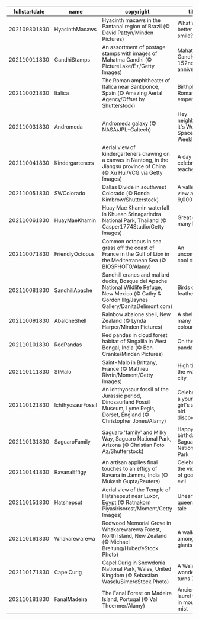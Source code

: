 |fullstartdate|name|copyright|title|image|
|--|--|--|--|--|
202109301830|HyacinthMacaws|Hyacinth macaws in the Pantanal region of Brazil (© David Pattyn/Minden Pictures)|What's better than a smile?|![](/en-IN/2021/10/202109301830HyacinthMacaws.jpg)|
202110011830|GandhiStamps|An assortment of postage stamps with images of Mahatma Gandhi (© PictureLake/E+/Getty Images)|Mahatma Gandhi’s 152nd birth anniversary|![](/en-IN/2021/10/202110011830GandhiStamps.jpg)|
202110021830|Italica|The Roman amphitheater of Itálica near Santiponce, Spain (© Amazing Aerial Agency/Offset by Shutterstock)|Birthplace of Roman emperors|![](/en-IN/2021/10/202110021830Italica.jpg)|
202110031830|Andromeda|Andromeda galaxy (© NASA/JPL-Caltech)|Hey neighbour, it's World Space Week!|![](/en-IN/2021/10/202110031830Andromeda.jpg)|
202110041830|Kindergarteners|Aerial view of kindergarteners drawing on a canvas in Nantong, in the Jiangsu province of China (© Xu Hui/VCG via Getty Images)|A day to celebrate teachers|![](/en-IN/2021/10/202110041830Kindergarteners.jpg)|
202110051830|SWColorado|Dallas Divide in southwest Colorado (© Ronda Kimbrow/Shutterstock)|A valley view at 9,000 feet|![](/en-IN/2021/10/202110051830SWColorado.jpg)|
202110061830|HuayMaeKhamin|Huay Mae Khamin waterfall in Khuean Srinagarindra National Park, Thailand (© Casper1774Studio/Getty Images)|Great on so many levels|![](/en-IN/2021/10/202110061830HuayMaeKhamin.jpg)|
202110071830|FriendlyOctopus|Common octopus in sea grass off the coast of France in the Gulf of Lion in the Mediterranean Sea (© BIOSPHOTO/Alamy)|An uncommonly cool critter|![](/en-IN/2021/10/202110071830FriendlyOctopus.jpg)|
202110081830|SandhillApache|Sandhill cranes and mallard ducks, Bosque del Apache National Wildlife Refuge, New Mexico (© Cathy & Gordon Illg/Jaynes Gallery/DanitaDelimont.com)|Birds of a feather|![](/en-IN/2021/10/202110081830SandhillApache.jpg)|
202110091830|AbaloneShell|Rainbow abalone shell, New Zealand (© Lynda Harper/Minden Pictures)|A shell of many colours|![](/en-IN/2021/10/202110091830AbaloneShell.jpg)|
202110101830|RedPandas|Red pandas in cloud forest habitat of Singalila in West Bengal, India (© Ben Cranke/Minden Pictures)|On the red panda trail|![](/en-IN/2021/10/202110101830RedPandas.jpg)|
202110111830|StMalo|Saint-Malo in Brittany, France (© Mathieu Rivrin/Moment/Getty Images)|High tide at the walled city|![](/en-IN/2021/10/202110111830StMalo.jpg)|
202110121830|IchthyosaurFossil|An ichthyosaur fossil of the Jurassic period, Dinosaurland Fossil Museum, Lyme Regis, Dorset, England (© Christopher Jones/Alamy)|Celebrating a young girl's age-old discovery|![](/en-IN/2021/10/202110121830IchthyosaurFossil.jpg)|
202110131830|SaguaroFamily|Saguaro 'family' and Milky Way, Saguaro National Park, Arizona (© Christian Foto Az/Shutterstock)|Happy birthday, Saguaro National Park|![](/en-IN/2021/10/202110131830SaguaroFamily.jpg)|
202110141830|RavanaEffigy|An artisan applies final touches to an effigy of Ravana in Jammu, India (© Mukesh Gupta/Reuters)|Celebrating the victory of good over evil|![](/en-IN/2021/10/202110141830RavanaEffigy.jpg)|
202110151830|Hatshepsut|Aerial view of the Temple of Hatshepsut near Luxor, Egypt (© Ratnakorn Piyasirisorost/Moment/Getty Images)|Unearthing a queen's lost tale|![](/en-IN/2021/10/202110151830Hatshepsut.jpg)|
202110161830|Whakarewarewa|Redwood Memorial Grove in Whakarewarewa Forest, North Island, New Zealand (© Michael Breitung/Huber/eStock Photo)|A walk among the giants|![](/en-IN/2021/10/202110161830Whakarewarewa.jpg)|
202110171830|CapelCurig|Capel Curig in Snowdonia National Park, Wales, United Kingdom (© Sebastian Wasek/Sime/eStock Photo)|A Welsh wonder turns 70|![](/en-IN/2021/10/202110171830CapelCurig.jpg)|
202110181830|FanalMadeira|The Fanal Forest on Madeira Island, Portugal (© Val Thoermer/Alamy)|Ancient laurel forest in mountain mist|![](/en-IN/2021/10/202110181830FanalMadeira.jpg)|
